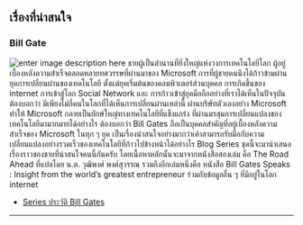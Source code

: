 
## เรื่องที่น่าสนใจ

### Bill Gate
![enter image description here](https://t0.blockdit.com/photos/2019/09/5d762078a8479d0e815f2d3a_1440x810xcover_kvYU0VuR.jpg)
ชายผู้เป็นตำนานที่ยิ่งใหญ่แห่งวงการเทคโนโลยีโลก ผู้อยู่เบื้องหลังความสำเร็จตลอดหลายทศวรรษที่ผ่านมาของ Microsoft การที่ผู้ชายคนนึงได้ก้าวข้ามผ่านยุคการเปลี่ยนผ่านของเทคโนโลยี ตั้งแต่ยุคเริ่มต้นของคอมพิวเตอร์ส่วนบุคคล การเกิดขึ้นของ internet การเข้าสู่โลก Social Network และ การก้าวเข้าสู่ยุคมือถืออย่างที่เราได้เห็นในปัจจุบัน ต้องบอกว่า มีเพียงไม่กี่คนในโลกที่ได้เห็นการเปลี่ยนผ่านเหล่านี้ ผ่านบริษัทตัวเองอย่าง Microsoft ทำให้ Microsoft กลายเป็นยักษ์ใหญ่ทางเทคโนโลยีที่แข็งแกร่ง ที่ผ่านมรสุมการเปลี่ยนแปลงของเทคโนโลยีมามากมายได้อย่างไร ต้องบอกว่า Bill Gates ถือเป็นบุคคลสำคัญที่อยู่เบื้องหลังความสำเร็จของ Microsoft ในทุก ๆ ยุค เป็นเรื่องน่าสนใจอย่างมากว่าเค้าสามารถรับมือกับความเปลี่ยนแปลงอย่างรวดเร็วของเทคโนโลยีที่ก้าวไปข้างหน้าได้อย่างไร Blog Series ชุดนี้จะมานำเสนอเรื่องราวของชายที่น่าสนใจคนนี้กันครับ โดยเนื้อหาหลักนั้นจะมาจากหนังสือสองเล่ม คือ The Road Ahead ที่แปลโดย น.ต. วุฒิพงศ์ พงศ์สุวรรณ รวมถึงอีกเล่มหนึ่งคือ หนังสือ Bill Gates Speaks : Insight from the world’s greatest entrepreneur ร่วมกับข้อมูลอื่น ๆ ที่มีอยู่ในโลก internet 

- [Series ประวัติ Bill Gates](https://www.blockdit.com/series/5d7620783f574a0e60518aa6?fbclid=IwAR308Uctywl9aQA8ws1BAlSgSQmxErNPo8JLxM_wd_g6xSV2BRuaDdgK-iU)

----




<!--stackedit_data:
eyJoaXN0b3J5IjpbNDU0MzA3NzcsLTY4NDE1Mjk0NSwtMzQ3OT
Q1OTE5LC0yMDAwNzI0MTQ2XX0=
-->